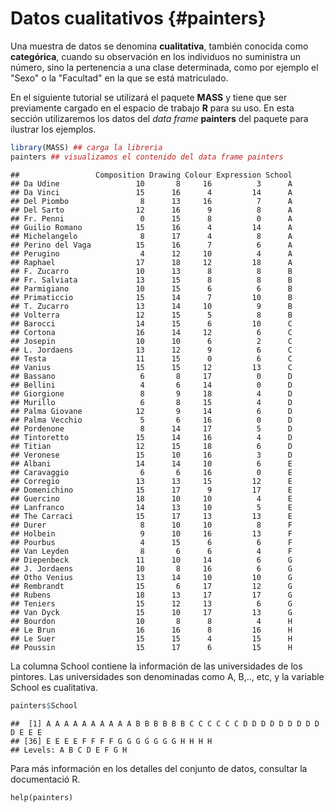 

# Datos cualitativos {#painters}

Una muestra de datos se denomina __cualitativa__, también conocida como __categórica__, cuando su observación en los individuos no suministra un número, sino la pertenencia a una clase determinada, como por ejemplo el "Sexo" o la "Facultad" en la que se está matriculado.

En el siguiente tutorial se utilizará el paquete __MASS__ y tiene que ser previamente cargado en el espacio de trabajo __R__ para su uso. En esta sección utilizaremos los datos del _data frame_ __painters__ del paquete para ilustrar los ejemplos.


```r
library(MASS) ## carga la libreria
painters ## visualizamos el contenido del data frame painters
```

```
##                 Composition Drawing Colour Expression School
## Da Udine                 10       8     16          3      A
## Da Vinci                 15      16      4         14      A
## Del Piombo                8      13     16          7      A
## Del Sarto                12      16      9          8      A
## Fr. Penni                 0      15      8          0      A
## Guilio Romano            15      16      4         14      A
## Michelangelo              8      17      4          8      A
## Perino del Vaga          15      16      7          6      A
## Perugino                  4      12     10          4      A
## Raphael                  17      18     12         18      A
## F. Zucarro               10      13      8          8      B
## Fr. Salviata             13      15      8          8      B
## Parmigiano               10      15      6          6      B
## Primaticcio              15      14      7         10      B
## T. Zucarro               13      14     10          9      B
## Volterra                 12      15      5          8      B
## Barocci                  14      15      6         10      C
## Cortona                  16      14     12          6      C
## Josepin                  10      10      6          2      C
## L. Jordaens              13      12      9          6      C
## Testa                    11      15      0          6      C
## Vanius                   15      15     12         13      C
## Bassano                   6       8     17          0      D
## Bellini                   4       6     14          0      D
## Giorgione                 8       9     18          4      D
## Murillo                   6       8     15          4      D
## Palma Giovane            12       9     14          6      D
## Palma Vecchio             5       6     16          0      D
## Pordenone                 8      14     17          5      D
## Tintoretto               15      14     16          4      D
## Titian                   12      15     18          6      D
## Veronese                 15      10     16          3      D
## Albani                   14      14     10          6      E
## Caravaggio                6       6     16          0      E
## Corregio                 13      13     15         12      E
## Domenichino              15      17      9         17      E
## Guercino                 18      10     10          4      E
## Lanfranco                14      13     10          5      E
## The Carraci              15      17     13         13      E
## Durer                     8      10     10          8      F
## Holbein                   9      10     16         13      F
## Pourbus                   4      15      6          6      F
## Van Leyden                8       6      6          4      F
## Diepenbeck               11      10     14          6      G
## J. Jordaens              10       8     16          6      G
## Otho Venius              13      14     10         10      G
## Rembrandt                15       6     17         12      G
## Rubens                   18      13     17         17      G
## Teniers                  15      12     13          6      G
## Van Dyck                 15      10     17         13      G
## Bourdon                  10       8      8          4      H
## Le Brun                  16      16      8         16      H
## Le Suer                  15      15      4         15      H
## Poussin                  15      17      6         15      H
```

La columna School contiene la información de las universidades de los pintores. Las universidades son denominadas como A, B,.., etc, y la variable School es cualitativa.


```r
painters$School
```

```
##  [1] A A A A A A A A A A B B B B B B C C C C C C D D D D D D D D D D E E E
## [36] E E E E F F F F G G G G G G G H H H H
## Levels: A B C D E F G H
```

Para más información en los detalles del conjunto de datos, consultar la documentació R.

```
help(painters)

```





